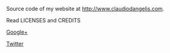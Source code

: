 Source code of my website at http://www.claudiodangelis.com.

Read LICENSES and CREDITS

[Google+](http://claudiodangelis.com/+)

[Twitter](http://claudiodangelis.com/@/)

